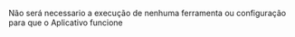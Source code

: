 Não será necessario a execução de nenhuma ferramenta ou configuração para que o Aplicativo funcione
